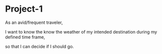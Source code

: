 # Project-1

As an avid/frequent traveler,

I want to know the know the weather of my intended destination during my defined time frame,

so that I can decide if I should go.
